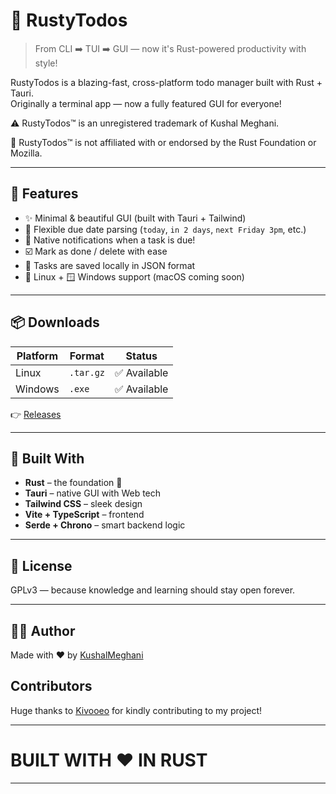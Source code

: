 # 🦀 RustyTodos

> From CLI ➡️ TUI ➡️ GUI — now it's Rust-powered productivity with style!

RustyTodos is a blazing-fast, cross-platform todo manager built with Rust + Tauri.  
Originally a terminal app — now a fully featured GUI for everyone!

⚠️ RustyTodos™ is an unregistered trademark of Kushal Meghani.

🚫 RustyTodos™ is not affiliated with or endorsed by the Rust Foundation or Mozilla.

---

## 🚀 Features

- ✨ Minimal & beautiful GUI (built with Tauri + Tailwind)
- 📅 Flexible due date parsing (`today`, `in 2 days`, `next Friday 3pm`, etc.)
- 🔔 Native notifications when a task is due!
- ☑️ Mark as done / delete with ease
- 💾 Tasks are saved locally in JSON format
- 🐧 Linux + 🪟 Windows support (macOS coming soon)

---

## 📦 Downloads

| Platform | Format       | Status      |
|----------|--------------|-------------|
| Linux    | `.tar.gz`    | ✅ Available |
| Windows  | `.exe`       | ✅ Available |

👉 [Releases](https://github.com/KushalMeghani1644/RustyTodos/releases)

---

## 🧠 Built With

- **Rust** – the foundation 🦀
- **Tauri** – native GUI with Web tech
- **Tailwind CSS** – sleek design
- **Vite + TypeScript** – frontend
- **Serde + Chrono** – smart backend logic

---

## 📜 License

GPLv3 — because knowledge and learning should stay open forever.

---

## 👨‍💻 Author

Made with ❤️ by [KushalMeghani](https://github.com/KushalMeghani1644)

## Contributors
Huge thanks to [Kivooeo](https://github.com/Kivooeo) for kindly contributing to my project!

---

# BUILT WITH ❤️ IN RUST

---
